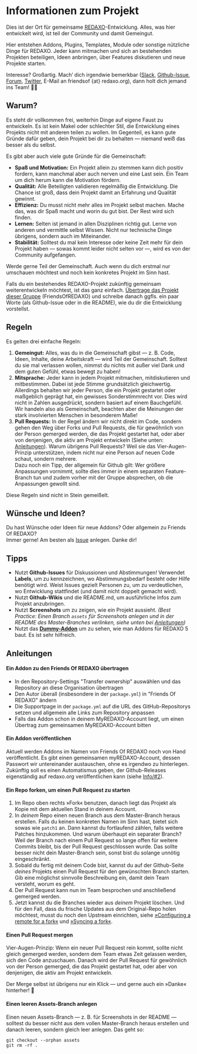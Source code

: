 # Informationen zum Projekt

Dies ist der Ort für gemeinsame [REDAXO](http://www.redaxo.org)-Entwicklung. Alles, was hier entwickelt wird, ist teil der Community und damit Gemeingut.

Hier entstehen Addons, Plugins, Templates, Module oder sonstige nützliche Dinge für REDAXO. Jeder kann mitmachen und sich an bestehenden Projekten beteiligen, Ideen anbringen, über Features diskutieren und neue Projekte starten.

Interesse? Großartig. Mach’ dich irgendwie bemerkbar ([Slack](http://www.redaxo.org/slack/), [Github-Issue](https://github.com/FriendsOfREDAXO/Info/issues), [Forum](http://www.redaxo.org/de/forum/), [Twitter](https://twitter.com/redaxo), E-Mail an friendsof {at} redaxo.org), dann holt dich jemand ins Team! 🙋🏼

## Warum?

Es steht dir vollkommen frei, weiterhin Dinge auf eigene Faust zu entwickeln. Es ist kein Makel oder schlechter Stil, die Entwicklung eines Projekts nicht mit anderen teilen zu wollen. Im Gegenteil, es kann gute Gründe dafür geben, dein Projekt bei dir zu behalten — niemand weiß das besser als du selbst.

Es gibt aber auch viele gute Gründe für die Gemeinschaft:

* __Spaß und Motivation:__ Ein Projekt allein zu stemmen kann dich positiv fordern, kann manchmal aber auch nerven und eine Last sein. Ein Team um dich herum kann die Motivation fördern.
* __Qualität:__ Alle Beteiligten validieren regelmäßig die Entwicklung. Die Chance ist groß, dass dein Projekt damit an Erfahrung und Qualität gewinnt.
* __Effizienz:__ Du musst nicht mehr alles im Projekt selbst machen. Mache das, was dir Spaß macht und worin du gut bist. Der Rest wird sich finden.
* __Lernen:__ Selten ist jemand in allen Disziplinen richtig gut. Lerne von anderen und vermittle selbst Wissen. Nicht nur technische Dinge übrigens, sondern auch im Miteinander.
* __Stabilität:__ Solltest du mal kein Interesse oder keine Zeit mehr für dein Projekt haben — sowas kommt leider nicht selten vor —, wird es von der Community aufgefangen.

Werde gerne Teil der Gemeinschaft. Auch wenn du dich erstmal nur umschauen möchtest und noch kein konkretes Projekt im Sinn hast.

Falls du ein bestehendes REDAXO-Projekt zukünftig gemeinsam weiterentwickeln möchtest, ist das ganz einfach. [Übertrage das Projekt dieser Gruppe](#ein-addon-zu-den-friends-of-redaxo-übertragen) (FriendsOfREDAXO) und schreibe danach ggfls. ein paar Worte (als Github-Issue oder in die README), wie du dir die Entwicklung vorstellst.

## Regeln

Es gelten drei einfache Regeln:

1. __Gemeingut:__ Alles, was du in die Gemeinschaft gibst — z. B. Code, Ideen, Inhalte, deine Arbeitskraft — wird Teil der Gemeinschaft. Solltest du sie mal verlassen wollen, nimmst du nichts mit außer viel Dank und dem guten Gefühl, etwas bewegt zu haben!
2. __Mitsprache:__ Jeder kann in jedem Projekt mitmachen, mitdiskutieren und mitbestimmen. Dabei ist jede Stimme grundsätzlich gleichwertig. Allerdings behalten wir jeder Person, die ein Projekt gestartet oder maßgeblich geprägt hat, ein gewisses Sonderstimmrecht vor. Dies wird nicht in Zahlen ausgedrückt, sondern basiert auf einem Bauchgefühl. Wir handeln also als Gemeinschaft, beachten aber die Meinungen der stark involvierten Menschen in besonderem Maße!
3. __Pull Requests:__ In der Regel ändern wir nicht direkt im Code, sondern gehen den Weg über Forks und Pull Requests, die für gewöhnlich von der Person gemerged werden, die das Projekt gestartet hat, oder aber von denjenigen, die aktiv am Projekt entwickeln (Siehe unten: [Anleitungen](#anleitungen)). Warum übrigens Pull Requests? Weil sie das Vier-Augen-Prinzip unterstützen, indem nicht nur eine Person auf neuen Code schaut, sondern mehrere.  
Dazu noch ein Tipp, der allgemein für Github gilt: Wer größere Anpassungen vornimmt, sollte dies immer in einem separaten Feature-Branch tun und zudem vorher mit der Gruppe absprechen, ob die Anpassungen gewollt sind.   

Diese Regeln sind nicht in Stein gemeißelt.

## Wünsche und Ideen?

Du hast Wünsche oder Ideen für neue Addons? Oder allgemein zu Friends Of REDAXO?  
Immer gerne! Am besten als [Issue](https://github.com/FriendsOfREDAXO/Info/issues) anlegen. Danke dir!

## Tipps

* Nutzt __Github-Issues__ für Diskussionen und Abstimmungen! Verwendet __Labels__, um zu kennzeichnen, wo Abstimmungsbedarf besteht oder Hilfe benötigt wird. Weist Issues gezielt Personen zu, um zu verdeutlichen, wo Entwicklung stattfindet (und damit nicht doppelt gemacht wird).
* Nutzt __Github-Wikis__ und die README.md, um ausführliche Infos zum Projekt anzubringen.
* Nutzt __Screenshots__ um zu zeigen, wie ein Projekt aussieht. _(Best Practice: Einen Branch `assets` für Screenshots anlegen und in der README des Master-Branches verlinken, siehe unten bei [Anleitungen](#einen-leeren-assets-branch-anlegen))_
* Nutzt das __[Dummy-Addon](https://github.com/FriendsOfREDAXO/dummy)__ um zu sehen, wie man Addons für REDAXO 5 baut. Es ist sehr hilfreich.

## Anleitungen

#### Ein Addon zu den Friends Of REDAXO übertragen

* In den Repository-Settings "Transfer ownership" auswählen und das Repository an diese Organisation übertragen
* Den Autor überall (insbesondere in der `package.yml`) in "Friends Of REDAXO" ändern
* Die Supportpage in der `package.yml` auf die URL des GitHub-Repositorys setzen und allgemein alle Links zum Repository anpassen
* Falls das Addon schon in deinem MyREDAXO-Account liegt, um einen Übertrag zum gemeinsamen MyREDAXO-Account bitten

#### Ein Addon veröffentlichen

Aktuell werden Addons im Namen von Friends Of REDAXO noch von Hand veröffentlicht. Es gibt einen gemeinsamen myREDAXO-Account, dessen Passwort wir untereinander austauschen, ohne es irgendwo zu hinterlegen. Zukünftig soll es einen Automatismus geben, der Github-Releases eigenständig auf redaxo.org veröffentlichen kann (siehe [Info/#2](https://github.com/FriendsOfREDAXO/Info/issues/2)).

#### Ein Repo forken, um einen Pull Request zu starten

1. Im Repo oben rechts »Fork« benutzen, danach liegt das Projekt als Kopie mit dem aktuellen Stand in deinem Account.
2. In _deinem_ Repo einen neuen Branch aus dem Master-Branch heraus erstellen. Falls du keinen konkreten Namen im Sinn hast, bietet sich sowas wie `patch1` an. Dann kannst du fortlaufend zählen, falls weitere Patches hinzukommen. Und warum überhaupt ein separater Branch? Weil der Branch nach einem Pull Request so lange offen für weitere Commits bleibt, bis der Pull Request geschlossen wurde. Das sollte besser nicht dein Master-Branch sein, sonst bist du solange unnötig eingeschränkt.
3. Sobald du fertig mit deinem Code bist, kannst du auf der Github-Seite _deines_ Projekts einen Pull Request für den gewünschten Branch starten. Gib eine möglichst sinnvolle Beschreibung ein, damit dein Team versteht, worum es geht.
4. Der Pull Request kann nun im Team besprochen und anschließend gemerged werden.
5. Jetzt kannst du die Branches wieder aus _deinem_ Projekt löschen. Und für den Fall, dass du frische Updates aus dem Original-Repo holen möchtest, musst du noch den Upstream einrichten, siehe [»Configuring a remote for a fork«](https://help.github.com/articles/configuring-a-remote-for-a-fork/) und [»Syncing a fork«](https://help.github.com/articles/syncing-a-fork/).

#### Einen Pull Request mergen

Vier-Augen-Prinzip: Wenn ein neuer Pull Request rein kommt, sollte nicht gleich gemerged werden, sondern dem Team etwas Zeit gelassen werden, sich den Code anzuschauen. Danach wird der Pull Request für gewöhnlich von der Person gemerged, die das Projekt gestartet hat, oder aber von denjenigen, die aktiv am Projekt entwickeln.

Der Merge selbst ist übrigens nur ein Klick — und gerne auch ein »Danke« hinterher! 🎉

#### Einen leeren Assets-Branch anlegen

Einen neuen Assets-Branch — z. B. für Screenshots in der README — solltest du besser nicht aus dem vollen Master-Branch heraus erstellen und danach leeren, sondern gleich leer anlegen. Das geht so:

```
git checkout --orphan assets
git rm -rf .
```

